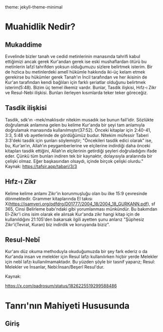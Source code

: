 theme: jekyll-theme-minimal
# Muahidlik Nedir?
## Mukaddime
Evvelinde bizler tanah ve cedid metinlerinin manasında tahrifi kabul ettiğimizi ancak gerek Kur'andan gerek ise eski mushaflardan ötürü bu metinlerin lafzî tahrifden yoksun olduğumuzu sizlere belirtmek isterim. Bir de hızlıca bu metinlerdeki amelî hükümle hakkında iki-üç kelam etmek gerekirse bu hükümler gerek Tanah'ın İncil tarafından ve her ikisinin de Kur'an tarafından kendi bağlıları için farklı şeriatlar olduğunu belirtmek isterim(5:48). Bizim üç temel ilkemiz vardır. Bunlar, Tasdik ilişkisi, Hıfz-ı Zikr ve Resul-Nebi ilişkisi. Bunları ilerleyen kısımlarda teker teker göreceğiz.

## Tasdik ilişkisi

Tasdik, sdk'ın -mek/maklısıdır nitekim musadık ise bunun fail'idir. Sözlükte doğrulamak anlamına gelen bu kelime Kur'anda bir şeyi tam anlamıyla doğrulamak manasında kullanılmıştır(37:52). Önceki kitaplar için 2:40-41, 3:3, 5:48 vb ayetlerinde de gördüğümüz budur. Nitekim müfessir Taberi 3:3'deki tasdik için şunları söylemiştir; "Öncekileri tasdik edici olarak” ise, bu, Kur’an’ın, Allah’ın peygamberlerine ve elçilerine indirdiği daha önceki kitapları tasdik ettiğini, Allah’ın elçilerinin getirdiği şeyleri doğruladığını ifade eder. Çünkü tüm bunları indiren tek bir kaynaktır, dolayısıyla aralarında bir çelişki olmaz. Eğer başkasından olsaydı, içinde birçok çelişki olurdu." Kaynak: https://tafsir.app/tabari/3/3

## Hıfz-ı Zikr

Kelime kelime anlamı Zikr'in korunmuşluğu olan bu ilke 15:9 çevresinde dönmektedir. Grammer kitaplarında El takısı X(https://isamveri.org/pdfdrg/D01777/2004_18/2004_18_GURKANN.pdf), sf 365, Cinsi Belirleme babı'ndaki gibi yorumlanması münkündür. Bu bakımdan El-Zikr'i cins isim olarak ele alırsak Kur'anda zikr hangi kitap için de kullanıldığını 21:105'den bakarsak ilgili ayetten şunu anlarız "Şüphesiz Zikr'i(Tevrat, Kuran) biz indirdik ve koruyanda biziz". 

## Resul-Nebî

Kur'anı düz okuma methoduyla okuduğumuzda bir şey fark ederiz o da Kur'anda insan ve melekler için Resul lafzı kullanılırken hiçbir yerde Melekler için nebî lafzı kullanılmamaktadır. Bu yüzden şöyle bir tasnif yaparız; Resul: Melekler ve İnsanlar, Nebi:İnsan/Beşerî Resul'dur. 

Kaynak:

https://x.com/padrosum/status/1826225519299588486

# Tanrı'nın Mahiyeti Hususunda
## Giriş

